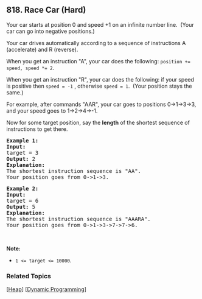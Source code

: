 <!--|This file generated by command(leetcode description); DO NOT EDIT.    |-->
<!--+----------------------------------------------------------------------+-->
<!--|@author    Openset <openset.wang@gmail.com>                           |-->
<!--|@link      https://github.com/openset                                 |-->
<!--|@home      https://github.com/openset/leetcode                        |-->
<!--+----------------------------------------------------------------------+-->

## 818. Race Car (Hard)

<p>Your car starts at position 0 and speed +1 on an infinite number line.&nbsp; (Your car can go into negative positions.)</p>

<p>Your car drives automatically according to a sequence of instructions A (accelerate) and R (reverse).</p>

<p>When you get an instruction &quot;A&quot;, your car does the following:&nbsp;<code>position += speed, speed *= 2</code>.</p>

<p>When you get an instruction &quot;R&quot;, your car does the following: if your speed is positive then&nbsp;<code>speed = -1</code>&nbsp;, otherwise&nbsp;<code>speed = 1</code>.&nbsp; (Your position stays the same.)</p>

<p>For example, after commands &quot;AAR&quot;, your car goes to positions 0-&gt;1-&gt;3-&gt;3, and your speed goes to 1-&gt;2-&gt;4-&gt;-1.</p>

<p>Now for some target position, say the <strong>length</strong> of the shortest sequence of instructions to get there.</p>

<pre>
<strong>Example 1:</strong>
<strong>Input:</strong> 
target = 3
<strong>Output:</strong> 2
<strong>Explanation:</strong> 
The shortest instruction sequence is &quot;AA&quot;.
Your position goes from 0-&gt;1-&gt;3.
</pre>

<pre>
<strong>Example 2:</strong>
<strong>Input:</strong> 
target = 6
<strong>Output:</strong> 5
<strong>Explanation:</strong> 
The shortest instruction sequence is &quot;AAARA&quot;.
Your position goes from 0-&gt;1-&gt;3-&gt;7-&gt;7-&gt;6.
</pre>

<p>&nbsp;</p>

<p><strong>Note: </strong></p>

<ul>
	<li><code>1 &lt;= target &lt;= 10000</code>.</li>
</ul>


### Related Topics
  [[Heap](https://github.com/openset/leetcode/tree/master/tag/heap/README.md)]
  [[Dynamic Programming](https://github.com/openset/leetcode/tree/master/tag/dynamic-programming/README.md)]
